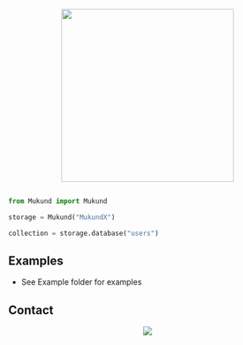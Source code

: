 <p align="center">
    <img src="https://te.legra.ph/file/ffdf379f4900afd32e518.jpg" width=312 height=312/>
    <br>
</p>

```python 

from Mukund import Mukund 

storage = Mukund("MukundX")

collection = storage.database("users")
```

## Examples

- See Example folder for examples

## Contact

<p align="center">
  <a href="https://t.me/itzMukund"><img src="https://img.shields.io/badge/Telegram-8FBDD3?style=for-the-badge&logo=telegram&logoColor=white"></a>
</p>
